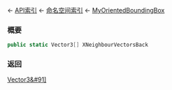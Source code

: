 ← [API索引](Api-Index) ← [命名空间索引](Namespace-Index) ← [MyOrientedBoundingBox](VRageMath.MyOrientedBoundingBox)

### 概要

```csharp
public static Vector3[] XNeighbourVectorsBack
```

### 返回

[Vector3&#91&#93;](VRageMath.Vector3&#91&#93;)

